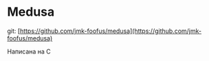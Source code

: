 # Medusa

git: [https://github.com/jmk-foofus/medusa](https://github.com/jmk-foofus/medusa)

Написана на C

